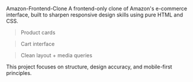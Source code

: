 Amazon-Frontend-Clone
A frontend-only clone of Amazon's e-commerce interface, built to sharpen responsive design skills using pure HTML and CSS.  
> Product cards

> Cart interface

> Clean layout + media queries

This project focuses on structure, design accuracy, and mobile-first principles.
